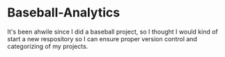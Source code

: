 # Baseball-Analytics

It's been ahwile since I did a baseball project, so I thought I would kind of start a new respository so I can ensure proper version control and categorizing of my projects.
